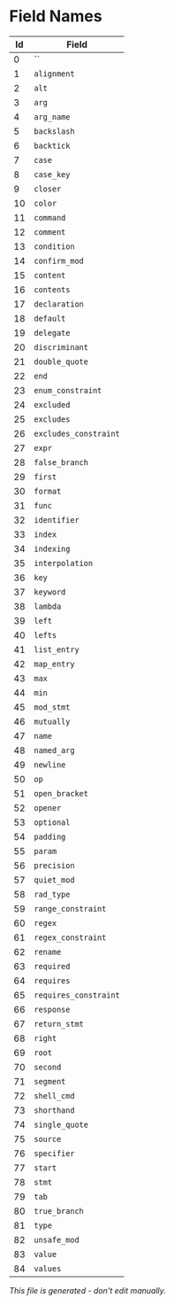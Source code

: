 # Field Names

|  Id | Field                                    |
|-----|------------------------------------------|
|   0 | ``                                       |
|   1 | `alignment`                              |
|   2 | `alt`                                    |
|   3 | `arg`                                    |
|   4 | `arg_name`                               |
|   5 | `backslash`                              |
|   6 | `backtick`                               |
|   7 | `case`                                   |
|   8 | `case_key`                               |
|   9 | `closer`                                 |
|  10 | `color`                                  |
|  11 | `command`                                |
|  12 | `comment`                                |
|  13 | `condition`                              |
|  14 | `confirm_mod`                            |
|  15 | `content`                                |
|  16 | `contents`                               |
|  17 | `declaration`                            |
|  18 | `default`                                |
|  19 | `delegate`                               |
|  20 | `discriminant`                           |
|  21 | `double_quote`                           |
|  22 | `end`                                    |
|  23 | `enum_constraint`                        |
|  24 | `excluded`                               |
|  25 | `excludes`                               |
|  26 | `excludes_constraint`                    |
|  27 | `expr`                                   |
|  28 | `false_branch`                           |
|  29 | `first`                                  |
|  30 | `format`                                 |
|  31 | `func`                                   |
|  32 | `identifier`                             |
|  33 | `index`                                  |
|  34 | `indexing`                               |
|  35 | `interpolation`                          |
|  36 | `key`                                    |
|  37 | `keyword`                                |
|  38 | `lambda`                                 |
|  39 | `left`                                   |
|  40 | `lefts`                                  |
|  41 | `list_entry`                             |
|  42 | `map_entry`                              |
|  43 | `max`                                    |
|  44 | `min`                                    |
|  45 | `mod_stmt`                               |
|  46 | `mutually`                               |
|  47 | `name`                                   |
|  48 | `named_arg`                              |
|  49 | `newline`                                |
|  50 | `op`                                     |
|  51 | `open_bracket`                           |
|  52 | `opener`                                 |
|  53 | `optional`                               |
|  54 | `padding`                                |
|  55 | `param`                                  |
|  56 | `precision`                              |
|  57 | `quiet_mod`                              |
|  58 | `rad_type`                               |
|  59 | `range_constraint`                       |
|  60 | `regex`                                  |
|  61 | `regex_constraint`                       |
|  62 | `rename`                                 |
|  63 | `required`                               |
|  64 | `requires`                               |
|  65 | `requires_constraint`                    |
|  66 | `response`                               |
|  67 | `return_stmt`                            |
|  68 | `right`                                  |
|  69 | `root`                                   |
|  70 | `second`                                 |
|  71 | `segment`                                |
|  72 | `shell_cmd`                              |
|  73 | `shorthand`                              |
|  74 | `single_quote`                           |
|  75 | `source`                                 |
|  76 | `specifier`                              |
|  77 | `start`                                  |
|  78 | `stmt`                                   |
|  79 | `tab`                                    |
|  80 | `true_branch`                            |
|  81 | `type`                                   |
|  82 | `unsafe_mod`                             |
|  83 | `value`                                  |
|  84 | `values`                                 |

*This file is generated - don't edit manually.*
